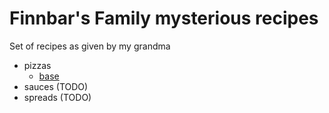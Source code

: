 # Finnbar's Family mysterious recipes

Set of recipes as given by my grandma

* pizzas 
    - [base](./pizzas/base.md)
* sauces (TODO)
* spreads (TODO)